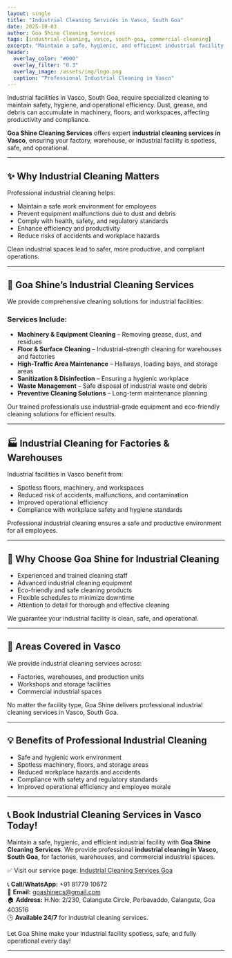 ```yaml
---
layout: single
title: "Industrial Cleaning Services in Vasco, South Goa"
date: 2025-10-03
author: Goa Shine Cleaning Services
tags: [industrial-cleaning, vasco, south-goa, commercial-cleaning]
excerpt: "Maintain a safe, hygienic, and efficient industrial facility with Goa Shine’s professional industrial cleaning services in Vasco, South Goa."
header:
  overlay_color: "#000"
  overlay_filter: "0.3"
  overlay_image: /assets/img/logo.png
  caption: "Professional Industrial Cleaning in Vasco"
---
```


Industrial facilities in Vasco, South Goa, require specialized cleaning to maintain safety, hygiene, and operational efficiency. Dust, grease, and debris can accumulate in machinery, floors, and workspaces, affecting productivity and compliance.  

**Goa Shine Cleaning Services** offers expert **industrial cleaning services in Vasco**, ensuring your factory, warehouse, or industrial facility is spotless, safe, and operational.

---

## ✨ Why Industrial Cleaning Matters
Professional industrial cleaning helps:  
- Maintain a safe work environment for employees  
- Prevent equipment malfunctions due to dust and debris  
- Comply with health, safety, and regulatory standards  
- Enhance efficiency and productivity  
- Reduce risks of accidents and workplace hazards  

Clean industrial spaces lead to safer, more productive, and compliant operations.

---

## 🌟 Goa Shine’s Industrial Cleaning Services
We provide comprehensive cleaning solutions for industrial facilities:

### Services Include:
- **Machinery & Equipment Cleaning** – Removing grease, dust, and residues  
- **Floor & Surface Cleaning** – Industrial-strength cleaning for warehouses and factories  
- **High-Traffic Area Maintenance** – Hallways, loading bays, and storage areas  
- **Sanitization & Disinfection** – Ensuring a hygienic workplace  
- **Waste Management** – Safe disposal of industrial waste and debris  
- **Preventive Cleaning Solutions** – Long-term maintenance planning  

Our trained professionals use industrial-grade equipment and eco-friendly cleaning solutions for efficient results.

---

## 🏭 Industrial Cleaning for Factories & Warehouses
Industrial facilities in Vasco benefit from:  
- Spotless floors, machinery, and workspaces  
- Reduced risk of accidents, malfunctions, and contamination  
- Improved operational efficiency  
- Compliance with workplace safety and hygiene standards  

Professional industrial cleaning ensures a safe and productive environment for all employees.

---

## 🚿 Why Choose Goa Shine for Industrial Cleaning
- Experienced and trained cleaning staff  
- Advanced industrial cleaning equipment  
- Eco-friendly and safe cleaning products  
- Flexible schedules to minimize downtime  
- Attention to detail for thorough and effective cleaning  

We guarantee your industrial facility is clean, safe, and operational.

---

## 📍 Areas Covered in Vasco
We provide industrial cleaning services across:  
- Factories, warehouses, and production units  
- Workshops and storage facilities  
- Commercial industrial spaces  

No matter the facility type, Goa Shine delivers professional industrial cleaning services in Vasco, South Goa.

---

## 💡 Benefits of Professional Industrial Cleaning
- Safe and hygienic work environment  
- Spotless machinery, floors, and storage areas  
- Reduced workplace hazards and accidents  
- Compliance with safety and regulatory standards  
- Improved operational efficiency and employee morale  

---

## 📞 Book Industrial Cleaning Services in Vasco Today!
Maintain a safe, hygienic, and efficient industrial facility with **Goa Shine Cleaning Services**. We provide professional **industrial cleaning in Vasco, South Goa**, for factories, warehouses, and commercial industrial spaces.  

✅ Visit our service page: [Industrial Cleaning Services Goa](https://www.goashinecs.com/industrial-cleaning-goa.html)  

📞 **Call/WhatsApp:** +91 81779 10672  
📧 **Email:** goashinecs@gmail.com  
🏠 **Address:** H.No: 2/230, Calangute Circle, Porbavaddo, Calangute, Goa 403516  
🕒 **Available 24/7** for industrial cleaning services.  

Let Goa Shine make your industrial facility spotless, safe, and fully operational every day!  

---
